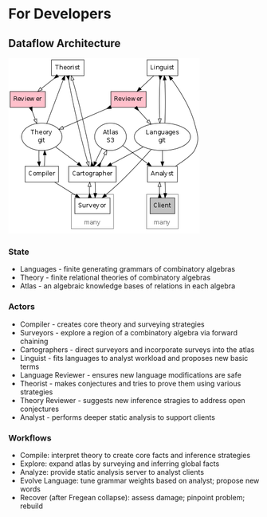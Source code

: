 # For Developers

## Dataflow Architecture

![Architecture](architecture.png)

### State

- Languages - finite generating grammars of combinatory algebras
- Theory - finite relational theories of combinatory algebras
- Atlas - an algebraic knowledge bases of relations in each algebra

### Actors

- Compiler - creates core theory and surveying strategies
- Surveyors - explore a region of a combinatory algebra via forward chaining
- Cartographers - direct surveyors and incorporate surveys into the atlas
- Linguist - fits languages to analyst workload and proposes new basic terms
- Language Reviewer - ensures new language modifications are safe
- Theorist - makes conjectures and tries to prove them using various strategies
- Theory Reviewer - suggests new inference stragies to address open conjectures
- Analyst - performs deeper static analysis to support clients

### Workflows

- Compile: interpret theory to create core facts and inference strategies
- Explore: expand atlas by surveying and inferring global facts
- Analyze: provide static analysis server to analyst clients
- Evolve Language: tune grammar weights based on analyst; propose new words
- Recover (after Fregean collapse): assess damage; pinpoint problem; rebuild
